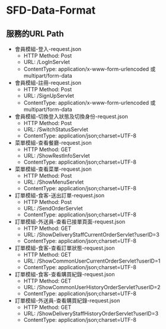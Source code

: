 # SFD-Data-Format
## 服務的URL Path

- 會員模組-登入-request.json
    - HTTP Method: Post
    - URL: /LogInServlet
    - ContentType: application/x-www-form-urlencoded 或 multipart/form-data
- 會員模組-註冊-request.json
    - HTTP Method: Post
    - URL: /SignUpServlet
    - ContentType: application/x-www-form-urlencoded 或 multipart/form-data
- 會員模組-切換登入狀態及切換身份-request.json
    - HTTP Method: Post
    - URL: /SwitchStatusServlet
    - ContentType: application/json;charset=UTF-8
- 菜單模組-查看餐廳-request.json
    - HTTP Method: GET
    - URL: /ShowRestInfoServlet
    - ContentType: application/json;charset=UTF-8
- 菜單模組-查看菜單-request.json
    - HTTP Method: Post
    - URL: /ShowMenuServlet
    - ContentType: application/json;charset=UTF-8
- 訂單模組-食客-送出訂單-request.json
    - HTTP Method: Post
    - URL: /SendOrderServlet
    - ContentType: application/json;charset=UTF-8
- 訂單模組-外送員-查看已接單頁面-request.json
    - HTTP Method: GET
    - URL: /ShowDeliveryStaffCurrentOrderServlet?userID=3
    - ContentType: application/json;charset=UTF-8
- 訂單模組-食客-查看訂單狀態-request.json
    - HTTP Method: GET
    - URL: /ShowCommonUserCurrentOrderServlet?userID=1
    - ContentType: application/json;charset=UTF-8
- 訂單模組-食客-查看購買紀錄-request.json
    - HTTP Method: GET
    - URL: /ShowCommonUserHistoryOrderServlet?userID=2
    - ContentType: application/json;charset=UTF-8
- 訂單模組-外送員-查看購買紀錄-request.json
    - HTTP Method: GET
    - URL: /ShowDeliveryStaffHistoryOrderServlet?userID=3
    - ContentType: application/json;charset=UTF-8
